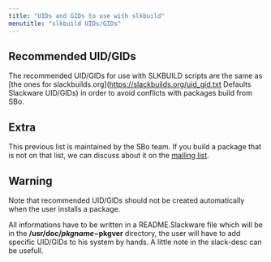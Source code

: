 ```yaml
---
title: "UIDs and GIDs to use with slkbuild"
menutitle: "slkbuild UIDs/GIDs"
---
```


## Recommended UID/GIDs 

The recommended UID/GIDs for use with SLKBUILD scripts are the same as
[the ones for slackbuilds.org](https://slackbuilds.org/uid_gid.txt Defaults Slackware UID/GIDs)
in order to avoid conflicts with packages build from SBo.

## Extra 


This previous list is maintained by the SBo team. If you build a package that
is not on that list, we can discuss about it on the
[mailing list](https://lists.sourceforge.net/lists/listinfo/salix-main).


## Warning 

Note that recommended UID/GIDs should not be created automatically when the user installs a package.

All informations have to be written in a README.Slackware file which will be in
the __/usr/doc/$pkgname-$pkgver__ directory, the user will have to add specific
UID/GIDs to his system by hands. A little note in the slack-desc can be
usefull.

